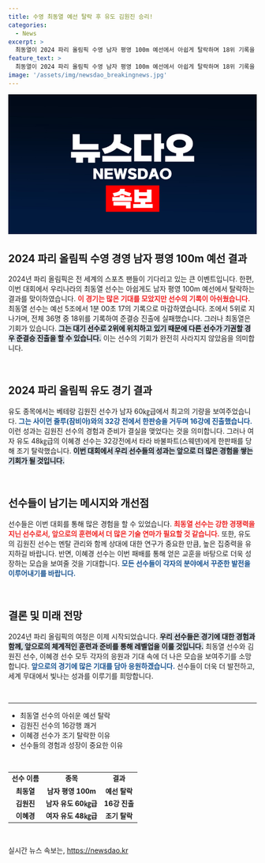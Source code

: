 ```yaml
---
title: 수영 최동열 예선 탈락 후 유도 김원진 승리!
categories:
  - News
excerpt: >
  최동열이 2024 파리 올림픽 수영 남자 평영 100m 예선에서 아쉽게 탈락하며 18위 기록을 세웠다. 그러나 그는 대기 2번으로 기권 선수가 나올 경우 준결승 진출의 희망을 간직하고 있다.
feature_text: >
  최동열이 2024 파리 올림픽 수영 남자 평영 100m 예선에서 아쉽게 탈락하며 18위 기록을 세웠다. 그러나 그는 대기 2번으로 기권 선수가 나올 경우 준결승 진출의 희망을 간직하고 있다.
image: '/assets/img/newsdao_breakingnews.jpg'
---
```


<p><img src="/assets/img/newsdao_breakingnews.jpg" alt="pcversion 속보" /></p>

<h2 data-ke-size="size26">2024 파리 올림픽 수영 경영 남자 평영 100m 예선 결과</h2>

<p data-ke-size="size16">2024년 파리 올림픽은 전 세계의 스포츠 팬들이 기다리고 있는 큰 이벤트입니다. 한편, 이번 대회에서 우리나라의 최동열 선수는 아쉽게도 남자 평영 100m 예선에서 탈락하는 결과를 맞이하였습니다. <b><span style="color: #ee2323;">이 경기는 많은 기대를 모았지만 선수의 기록이 아쉬웠습니다.</span></b> 최동열 선수는 예선 5조에서 1분 00초 17의 기록으로 마감하였습니다. 조에서 5위로 지나가며, 전체 36명 중 18위를 기록하여 준결승 진출에 실패했습니다. 그러나 최동열은 기회가 있습니다. <b><span style="background-color: #21538527;">그는 대기 선수로 2위에 위치하고 있기 때문에 다른 선수가 기권할 경우 준결승 진출을 할 수 있습니다.</span></b> 이는 선수의 기회가 완전히 사라지지 않았음을 의미합니다. </p>

<p data-ke-size="size16">&nbsp;</p>

<h2 data-ke-size="size26">2024 파리 올림픽 유도 경기 결과</h2>

<p data-ke-size="size16">유도 종목에서는 베테랑 김원진 선수가 남자 60㎏급에서 최고의 기량을 보여주었습니다. <b><span style="color: #1a5490;">그는 사이먼 줄루(잠비아)와의 32강 전에서 한판승을 거두며 16강에 진출했습니다.</span></b> 이런 성과는 김원진 선수의 경험과 준비가 결실을 맺었다는 것을 의미합니다. 그러나 여자 유도 48㎏급의 이혜경 선수는 32강전에서 타라 바불파트(스웨덴)에게 한판패를 당해 조기 탈락했습니다. <b><span style="background-color: #21538527;">이번 대회에서 우리 선수들의 성과는 앞으로 더 많은 경험을 쌓는 기회가 될 것입니다.</span></b></p>

<p data-ke-size="size16">&nbsp;</p>

<h2 data-ke-size="size26">선수들이 남기는 메시지와 개선점</h2>

<p data-ke-size="size16">선수들은 이번 대회를 통해 많은 경험을 할 수 있었습니다. <b><span style="color: #ee2323;">최동열 선수는 강한 경쟁력을 지닌 선수로서, 앞으로의 훈련에서 더 많은 기술 연마가 필요할 것 같습니다.</span></b> 또한, 유도의 김원진 선수는 멘탈 관리와 함께 상대에 대한 연구가 중요한 만큼, 높은 집중력을 유지하길 바랍니다. 반면, 이혜경 선수는 이번 패배를 통해 얻은 교훈을 바탕으로 더욱 성장하는 모습을 보여줄 것을 기대합니다. <b><span style="color: #1a5490;">모든 선수들이 각자의 분야에서 꾸준한 발전을 이루어내기를 바랍니다.</span></b></p>

<p data-ke-size="size16">&nbsp;</p>

<h2 data-ke-size="size26">결론 및 미래 전망</h2>

<p data-ke-size="size16">2024년 파리 올림픽의 여정은 이제 시작되었습니다. <b><span style="background-color: #21538527;">우리 선수들은 경기에 대한 경험과 함께, 앞으로의 체계적인 훈련과 준비를 통해 레벨업을 이룰 것입니다.</span></b> 최동열 선수와 김원진 선수, 이혜경 선수 모두 각자의 응원과 기대 속에 더 나은 모습을 보여주기를 소망합니다. <b><span style="color: #1a5490;">앞으로의 경기에 많은 기대를 담아 응원하겠습니다.</span></b> 선수들이 더욱 더 발전하고, 세계 무대에서 빛나는 성과를 이루기를 희망합니다.</p> 

<p data-ke-size="size16">&nbsp;</p>

<hr>

<ul>
<li>최동열 선수의 아쉬운 예선 탈락</li>
<li>김원진 선수의 16강행 쾌거</li>
<li>이혜경 선수가 조기 탈락한 이유</li>
<li>선수들의 경험과 성장이 중요한 이유</li>
</ul>

<p data-ke-size="size16">&nbsp;</p>

<table style="width: 100%;">
<tr>
<td style="text-align: center; height: 17px;"><b>선수 이름</b></td>
<td style="text-align: center; height: 17px;"><b>종목</b></td>
<td style="text-align: center; height: 17px;"><b>결과</b></td>
</tr>
<tr>
<td style="text-align: center; height: 17px;"><b>최동열</b></td>
<td style="text-align: center; height: 17px;"><b>남자 평영 100m</b></td>
<td style="text-align: center; height: 17px;"><b>예선 탈락</b></td>
</tr>
<tr>
<td style="text-align: center; height: 17px;"><b>김원진</b></td>
<td style="text-align: center; height: 17px;"><b>남자 유도 60㎏급</b></td>
<td style="text-align: center; height: 17px;"><b>16강 진출</b></td>
</tr>
<tr>
<td style="text-align: center; height: 17px;"><b>이혜경</b></td>
<td style="text-align: center; height: 17px;"><b>여자 유도 48㎏급</b></td>
<td style="text-align: center; height: 17px;"><b>조기 탈락</b></td>
</tr>
</table>

<p data-ke-size="size16">&nbsp;</p>
실시간 뉴스 속보는, <a href="https://newsdao.kr" rel="dofollow">https://newsdao.kr</a>


